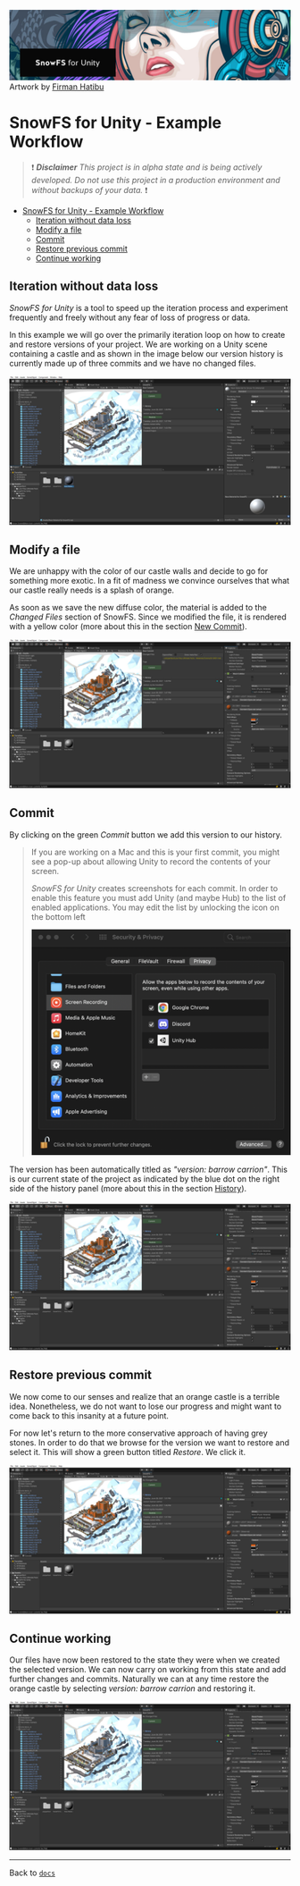 ![](../readme-header.jpg) Artwork by [Firman Hatibu](https://www.instagram.com/firmanhatibu/?hl=en)

# SnowFS for Unity - Example Workflow

> ❗ ***Disclaimer** This project is in alpha state and is being actively developed. Do not use this project in a production environment and without backups of your data.* ❗

- [SnowFS for Unity - Example Workflow](#snowfs-for-unity---example-workflow)
  - [Iteration without data loss](#iteration-without-data-loss)
  - [Modify a file](#modify-a-file)
  - [Commit](#commit)
  - [Restore previous commit](#restore-previous-commit)
  - [Continue working](#continue-working)

## Iteration without data loss

*SnowFS for Unity* is a tool to speed up the iteration process and experiment frequently and freely without any fear of loss of progress or data.

In this example we will go over the primarily iteration loop on how to create and restore versions of your project. We are working on a Unity scene containing a castle and as shown in the image below our version history is currently made up of three commits and we have no changed files.

![](img/history.jpg)

## Modify a file

We are unhappy with the color of our castle walls and decide to go for something more exotic. In a fit of madness we convince ourselves that what our castle really needs is a splash of orange.

As soon as we save the new diffuse color, the material is added to the *Changed Files* section of SnowFS. Since we modified the file, it is rendered with a yellow color (more about this in the section [New Commit](#new-commit-window-section)).

![](img/modify-file.jpg)

## Commit

By clicking on the green *Commit* button we add this version to our history.

> If you are working on a Mac and this is your first commit, you might see a pop-up about allowing Unity to record the contents of your screen.
>
> *SnowFS for Unity* creates screenshots for each commit. In order to enable this feature you must add Unity (and maybe Hub) to the list of enabled applications. You may edit the list by unlocking the icon on the bottom left
>
> ![](img/privacy-record-screen.png)
>

The version has been automatically titled as *"version: barrow carrion"*. This is our current state of the project as indicated by the blue dot on the right side of the history panel (more about this in the section [History](#history-window-section)).

![](img/add-history.jpg)

## Restore previous commit

We now come to our senses and realize that an orange castle is a terrible idea. Nonetheless, we do not want to lose our progress and might want to come back to this insanity at a future point.

For now let's return to the more conservative approach of having grey stones. In order to do that we browse for the version we want to restore and select it. This will show a green button titled *Restore*. We click it.

![](img/pre-restore.jpg)

## Continue working

Our files have now been restored to the state they were when we created the selected version. We can now carry on working from this state and add further changes and commits. Naturally we can at any time restore the orange castle by selecting *version: barrow carrion* and restoring it.

![](img/post-restore.jpg)

---

Back to [`docs`](../docs)
